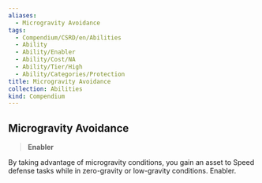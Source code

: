 ```yaml
---
aliases:
  - Microgravity Avoidance
tags:
  - Compendium/CSRD/en/Abilities
  - Ability
  - Ability/Enabler
  - Ability/Cost/NA
  - Ability/Tier/High
  - Ability/Categories/Protection
title: Microgravity Avoidance
collection: Abilities
kind: Compendium
---
```

## Microgravity Avoidance  
>**Enabler**
  
By taking advantage of microgravity conditions, you gain an asset to Speed defense tasks while in zero-gravity or low-gravity conditions. Enabler.